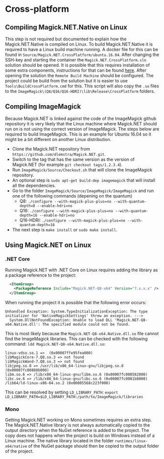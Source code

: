 # Cross-platform

## Compiling Magick.NET.Native on Linux

This step is not required but documented to explain how the Magick.NET.Native is compiled on Linux. To build Magick.NET.Native it is required to have
a Linux build machine running. A docker file for this can be found in `Source/Magick.NET.CrossPlatform/ubuntu.16.04`. After changing the SSH-key
and starting the container the `Magick.NET.CrossPlatform.sln` solution should be opened. It is possible that this requires installation of some
extra components, instructions for that can be found [here](https://blogs.msdn.microsoft.com/vcblog/2016/03/30/visual-c-for-linux-development/).
After opening the solution the `Remote Build Machine` should be configured. The project could be build from the solution but it is easier to use
`Tools\BuildCrossPlatform.cmd` for this. This script will also copy the `.so` files to the `ImageMagick\(Q8/Q16/Q16-HDRI)\lib\Release\CrossPlatform`
folders.

## Compiling ImageMagick

Because Magick.NET is linked against the code of the ImageMagick github repository it is very likely that the Linux machine where Magick.NET should
run on is not using the correct version of ImageMagick. The steps below are required to build ImageMagick. This is an example for Ubuntu 16.04 so it
might be a bit different on another Linux distribution.

- Clone the Magick.NET repository from `https://github.com/dlemstra/Magick.NET.git`.
- Switch to the tag that has the same version as the version of Magick.NET (for example `git checkout tags/1.2.3.4`).
- Run `ImageMagick/Source/Checkout.sh` that will clone the ImageMagick repository.
- An optional step is `sudo apt-get build-dep imagemagick` that will install all the dependencies.
- Go to the folder `ImageMagick/Source/ImageMagick/ImageMagick` and run one of the following commands (depening on the quantum)
    - Q8: `./configure --with-magick-plus-plus=no --with-quantum-depth=8 --enable-hdri=no`
    - Q16: `./configure --with-magick-plus-plus=no --with-quantum-depth=16 --enable-hdri=no`
    - Q16-HDRI: `./configure --with-magick-plus-plus=no --with-quantum-depth=16`
- The next step is `make install` or `sudo make install`.

## Using Magick.NET on Linux

### .NET Core

Running Magick.NET with .NET Core on Linux requires adding the library as a package reference to the project:

```xml
  <ItemGroup>
    <PackageReference Include="Magick.NET-Q8-x64" Version="7.x.x.x" />
  </ItemGroup>
```

When running the project it is possible that the following error occurs:

```
Unhandled Exception: System.TypeInitializationException: The type initializer for 'NativeMagickSettings' threw an exception. --->
  System.DllNotFoundException: Unable to load DLL 'Magick.NET-Q8-x64.Native.dll': The specified module could not be found.
```

This is most likely because the `Magick.NET-Q8-x64.Native.dll.so` file cannot find the ImageMagick libraries. This can be checked with the following
command: `ldd Magick.NET-Q8-x64.Native.dll.so`:

```
linux-vdso.so.1 =>  (0x00007ffe95fea000)
libMagickCore-7.Q8.so.3 => not found
libMagickWand-7.Q8.so.3 => not found
libjpeg.so.8 => /usr/lib/x86_64-linux-gnu/libjpeg.so.8 (0x00007fc00888b000)
libm.so.6 => /lib/x86_64-linux-gnu/libm.so.6 (0x00007fc008582000)
libc.so.6 => /lib/x86_64-linux-gnu/libc.so.6 (0x00007fc0081b8000)
/lib64/ld-linux-x86-64.so.2 (0x00005568c223f000)
```

This can be resolved by setting `LD_LIBRARY_PATH`: `export LD_LIBRARY_PATH=$LD_LIBRARY_PATH:/path/to/ImageMagick/libraries`

### Mono

Getting Magick.NET working on Mono sometimes requires an extra step. The Magick.NET.Native library is not always automatically copied to the output
directory when the NuGet reference is added to the project. The copy does not happens when the project is build on Windows instead of a Linux machine.
The native library located in the folder `runtimes/linux-x64/native` of the NuGet package should then be copied to the output folder of the project.